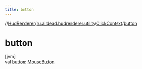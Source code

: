```yaml
---
title: button
---
```

//[HudRenderer](../../../index.html)/[ru.airdead.hudrenderer.utility](../index.html)/[ClickContext](index.html)/[button](button.html)



# button



[jvm]\
val [button](button.html): [MouseButton](../-mouse-button/index.html)




